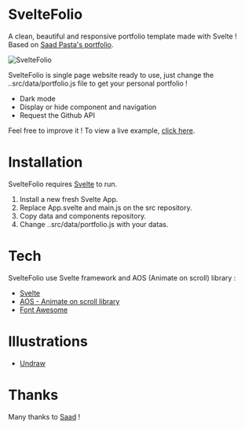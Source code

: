 # SvelteFolio
A clean, beautiful and responsive portfolio template made with Svelte !
Based on [Saad Pasta's portfolio](https://github.com/saadpasta/developerFolio "Saad Pasta's portfolio").

![SvelteFolio](https://raw.githubusercontent.com/Bruno3869/sveltefolio/main/public/images/snapshot.sveltefolio.web.app.png "SvelteFolio")

SvelteFolio is single page website ready to use, just change the ..src/data/portfolio.js file to get your personal portfolio !
  - Dark mode
  - Display or hide component and navigation
  - Request the Github API

Feel free to improve it !
To view a live example, [click here](https://sveltefolio.web.app/ "SvelteFolio").

# Installation
SvelteFolio requires [Svelte](https://svelte.dev/ "Svelte") to run.
1. Install a new fresh Svelte App.
1. Replace App.svelte and main.js on the src repository.
1. Copy data and components repository.
1. Change ..src/data/portfolio.js with your datas.

# Tech
SvelteFolio use Svelte framework and AOS (Animate on scroll) library :

* [Svelte](https://svelte.dev/ "Svelte")
* [AOS - Animate on scroll library](https://michalsnik.github.io/aos/ "AOS - Animate on scroll library")
* [Font Awesome](https://fontawesome.com/ "Font Awesome")

# Illustrations

* [Undraw](https://undraw.co/illustrations "Undraw")

# Thanks
Many thanks to [Saad](https://github.com/saadpasta "Saad") !
